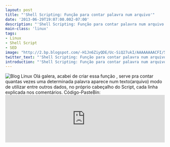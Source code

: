 ```yaml
---
layout: post
title: "'Shell Scripting: Função para contar palavra num arquivo'"
date: '2013-06-29T19:07:00.002-07:00'
description: "'Shell Scripting: Função para contar palavra num arquivo'"
main-class: 'linux'
tags:
- Linux
- Shell Script
- SED
image: "http://2.bp.blogspot.com/-H1Jn6ZiyQDE/Uc-SiQ27ukI/AAAAAAAACFI/5kj-uQHxILQ/s72-c/shell+scripting+bash+.jpg"
twitter_text: "'Shell Scripting: Função para contar palavra num arquivo'"
introduction: "'Shell Scripting: Função para contar palavra num arquivo'"
---
```

![Blog Linux](http://2.bp.blogspot.com/-H1Jn6ZiyQDE/Uc-SiQ27ukI/AAAAAAAACFI/5kj-uQHxILQ/s720/shell+scripting+bash+.jpg "Blog Linux")
Olá galera, acabei de criar essa função , serve pra contar quantas vezes uma determinada palavra aparece num texto(arquivo) modo de utilizar entre outros dados, no próprio cabeçalho do Script, cada linha explicada nos comentários.
Código-PasteBin: <iframe src="http://pastebin.com/raw/460WY6cH" style="border:none;width:100%;"><iframe>
Código-Blog:
#!/bin/bash
# ---------------------------------------------------------------
# ./contapalavra
#
# Shell Scripting: Função para contar palavra num arquivo
#
# Uso: contapalavras [palavra] [arquivo]
#
# Ex.: ./contapalavras MinhaPalavra arquivo.txt
#
# Autor: Marcos da Boa Morte, www.terminalroot.com.br
# Desde: Sáb 29 Jun 2013 22:53:28 BRT 
# Versão: 1
# Licença: GPL
# ----------------------------------------------------------------
contapalavra(){
 # Deixa todas as palavras numa única linha
 sed 's/ /\n/g' $2 | 
 
 # apaga todas as linhas em branco
 sed '/^$/d' | 
 
 # Remove caracteres que não são parte de palavras
 sed 's/[^A-Za-z0-9ÀàÁáÂâÃãÉéÊêÍíÓóÔôÕõÚúÇç_-]/ /g' | 
 
 # Ordena as palavras em ordem alfabética
 sort -n | 
 
 # exibe quantidade de vezes que aparece em cada linha a palavra X
 uniq -c | 
 
 # ordena por numeros a quantidade de uniq
 sort -n | 
 
 # exibe as linhas que contém a palavra procurada
 # n (mostra o número de cada linha; 
 # i ignora a diferença entre letras maiúsculas e letras minúsculas
 egrep -ni "$1" | 
 
 # o egrep(pós uniq) exibe [numero: palavra], então o cut retira o : e o que vem antes dele
 cut -d: -f2 | 
 
 # troca os espaços vazios por quebra de linha
 sed 's/ /\n/g' | 
 
 # remove novamente as linhas em branco
 sed '/^$/d' | 
 
 #exibe o número(que está na primeira linha)
 sed -n 1p
 
 # exibição intuitiva, caso queira.
 #echo "A palavra ($1) aparece: "$(sed -n 1p) " vezes no arquivo: "$2
}
# chama a função e passa os parâmetros para ela.
contapalavra $1 $2
